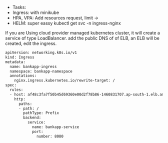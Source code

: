 - Tasks:
- Ingress: with minikube
- HPA, VPA: Add resources request, limit -> 
- HELM: super eassy
kubectl get svc -n ingress-nginx

If you are Using cloud provider managed kubernetes cluster, it will create a service of type LoadBalancer.
add the public DNS of of ELB, an ELB will be created, edit the ingress.
 

```bash
apiVersion: networking.k8s.io/v1
kind: Ingress
metadata:
  name: bankapp-ingress
  namespace: bankapp-namespace
  annotations:
    nginx.ingress.kubernetes.io/rewrite-target: /
spec:
  rules:
  - host: af48c3fa7f50b45d69360e00d2f78b86-1460831707.ap-south-1.elb.amazonaws.com  # Add here you Public DNS name of ELB
    http:
      paths:
      - path: /
        pathType: Prefix
        backend:
          service:
            name: bankapp-service
            port:
              number: 8080

```

